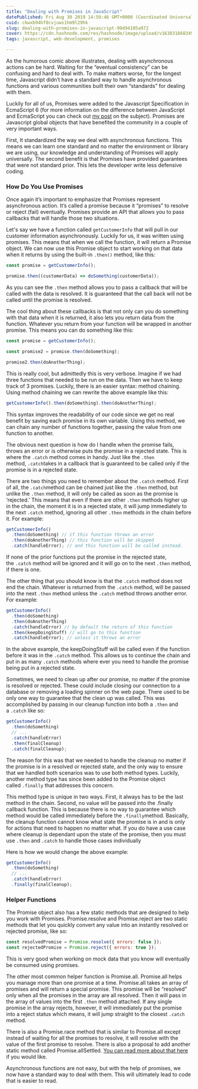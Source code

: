 ```yaml
---
title: "Dealing with Promises in JavaScript"
datePublished: Fri Aug 30 2019 14:59:46 GMT+0000 (Coordinated Universal Time)
cuid: ckwxb94hf0cvjuws1hm9l29hk
slug: dealing-with-promises-in-javascript-99d94105a972
cover: https://cdn.hashnode.com/res/hashnode/image/upload/v1638316683499/zEUFpolRt.jpeg
tags: javascript, web-development, promises

---
```


As the humorous comic above illustrates, dealing with asynchronous actions can be hard. Waiting for the “eventual consistency” can be confusing and hard to deal with. To make matters worse, for the longest time, Javascript didn’t have a standard way to handle asynchronous functions and various communities built their own “standards” for dealing with them.

Luckily for all of us, Promises were added to the Javascript Specification in EcmaScript 6 (for more information on the difference between JavaScript and EcmaScript you can check out [my post](https://medium.com/the-non-traditional-developer/whats-the-difference-between-javascript-and-ecmascript-e1ce929a7a65) on the subject). Promises are Javascript global objects that have benefited the community in a couple of very important ways.

First, It standardized the way we deal with asynchronous functions. This means we can learn one standard and no matter the environment or library we are using, our knowledge and understanding of Promises will apply universally. The second benefit is that Promises have provided guarantees that were not standard prior. This lets the developer write less defensive coding.

### How Do You Use Promises

Once again it’s important to emphasize that Promises represent asynchronous action. It’s called a promise because it “promises” to resolve or reject (fail) eventually. Promises provide an API that allows you to pass callbacks that will handle those two situations.

Let's say we have a function called `getCustomerInfo` that will pull in our customer information asynchronously. Luckily for us, it was written using promises. This means that when we call the function, it will return a Promise object. We can now use this Promise object to start working on that data when it returns by using the built-in `.then()` method, like this:

```javascript
const promise = getCustomerInfo();

promise.then((customerData) => doSomething(customerData));
```

As you can see the `.then` method allows you to pass a callback that will be called with the data is resolved. It is guaranteed that the call back will not be called until the promise is resolved.

The cool thing about these callbacks is that not only can you do something with that data when it is returned, it also lets you return data from the function. Whatever you return from your function will be wrapped in another promise. This means you can do something like this:

```javascript
const promise = getCustomerInfo();

const promise2 = promise.then(doSomething);

promise2.then(doAnotherThing);
```

This is really cool, but admittedly this is very verbose. Imagine if we had three functions that needed to be run on the data. Then we have to keep track of 3 promises. Luckily, there is an easier syntax: method chaining. Using method chaining we can rewrite the above example like this:

```javascript
getCustomerInfo().then(doSomething).then(doAnotherThing);
```

This syntax improves the readability of our code since we get no real benefit by saving each promise in its own variable. Using this method, we can chain any number of functions together, passing the value from one function to another.

The obvious next question is how do I handle when the promise fails, throws an error or is otherwise puts the promise in a rejected state. This is where the `.catch` method comes in handy. Just like the `.then` method, `.catch`takes in a callback that is guaranteed to be called only if the promise is in a rejected state.

There are two things you need to remember about the `.catch` method. First of all, the `.catch`method can be chained just like the `.then` method, but unlike the `.then` method, it will only be called as soon as the promise is ‘rejected.’ This means that even if there are other `.then` methods higher up in the chain, the moment it is in a rejected state, it will jump immediately to the next `.catch` method, ignoring all other `.then` methods in the chain before it. For example:

```javascript
getCustomerInfo()
  .then(doSomething) // if this function throws an error
  .then(doAnotherThing) // this function will be skipped
  .catch(handleError); // and this function will be called instead.
```

If none of the prior functions put the promise in the rejected state, the `.catch` method will be ignored and it will go on to the next `.then` method, if there is one.

The other thing that you should know is that the `.catch` method does not end the chain. Whatever is returned from the `.catch` method, will be passed into the next `.then` method unless the `.catch` method throws another error. For example:

```javascript
getCustomerInfo()
  .then(doSomething)
  .then(doAnotherThing)
  .catch(handleError) // by default the return of this function
  .then(keepDoingStuff) // will go to this function
  .catch(handleError); // unless it throws an error
```

In the above example, the keepDoingStuff will be called even if the function before it was in the `.catch` method. This allows us to continue the chain and put in as many `.catch` methods where ever you need to handle the promise being put in a rejected state.

Sometimes, we need to clean up after our promise, no matter if the promise is resolved or rejected. These could include closing our connection to a database or removing a loading spinner on the web page. There used to be only one way to guarantee that the clean up was called. This was accomplished by passing in our cleanup function into both a `.then` and a `.catch` like so:

```javascript
getCustomerInfo()
  .then(doSomething)
  // ...
  .catch(handleError)
  .then(finalCleanup)
  .catch(finalCleanup);
```

The reason for this was that we needed to handle the cleanup no matter if the promise is in a resolved or rejected state, and the only way to ensure that we handled both scenarios was to use both method types. Luckily, another method type has since been added to the Promise object called `.finally` that addresses this concern.

This method type is unique in two ways. First, it always has to be the last method in the chain. Second, no value will be passed into the .finally callback function. This is because there is no way to guarantee which method would be called immediately before the `.finally`method. Basically, the cleanup function cannot know what state the promise is in and is only for actions that need to happen no matter what. If you do have a use case where cleanup is dependant upon the state of the promise, then you must use `.then` and `.catch` to handle those cases individually

Here is how we would change the above example:

```javascript
getCustomerInfo()
  .then(doSomething)
  // ...
  .catch(handleError)
  .finally(finalCleanup);
```

### Helper Functions

The Promise object also has a few static methods that are designed to help you work with Promises. Promise.resolve and Promise.reject are two static methods that let you quickly convert any value into an instantly resolved or rejected promise, like so:

```javascript
const resolvedPromise = Promise.resolve({ errors: false });
const rejectedPromise = Promise.reject({ errors: true });
```

This is very good when working on mock data that you know will eventually be consumed using promises.

The other most common helper function is Promise.all. Promise.all helps you manage more than one promise at a time. Promise.all takes an array of promises and will return a special promise. This promise will be “resolved” only when all the promises in the array are all resolved. Then it will pass in the array of values into the first `.then` method attached. If any single promise in the array rejects, however, it will immediately put the promise into a reject status which means, it will jump straight to the closest `.catch` method.

There is also a Promise.race method that is similar to Promise.all except instead of waiting for all the promises to resolve, it will resolve with the value of the first promise to resolve. There is also a proposal to add another static method called Promise.allSettled. [You can read more about that here](https://javascript.info/promise-api#promise-allsettled) if you would like.

Asynchronous functions are not easy, but with the help of promises, we now have a standard way to deal with them. This will ultimately lead to code that is easier to read.
